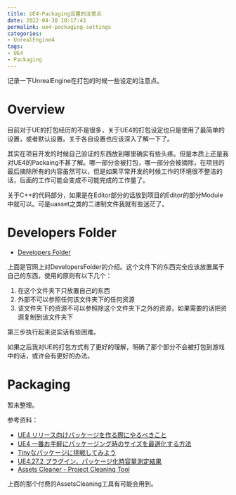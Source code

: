 ```yaml
---
title: UE4-Packaging设置的注意点
date: 2022-04-30 18:17:43
permalink: ue4-packaging-settings
categories:
- UnrealEngine4
tags:
- UE4
- Packaging
---
```


记录一下UnrealEngine在打包的时候一些设定的注意点。

<!--more-->
# Overview
目前对于UE的打包经历的不是很多，关于UE4的打包设定也只是使用了最简单的设置，或者默认设置。关于各自设置也应该深入了解一下了。

其实在项目开发的时候自己验证的东西放到哪里确实有些头疼。但是本质上还是我对UE4的Packaing不甚了解。哪一部分会被打包，哪一部分会被摘除，在项目的最后摘除所有的内容虽然可以，但是如果平常开发的时候工作的环境很不整洁的话，后面的工作可能会变成不可能完成的工作量了。

关于C++的代码部分，如果是在Editor部分的话放到项目的Editor的部分Module中就可以。可是uasset之类的二进制文件我就有些迷茫了。

# Developers Folder
- [Developers Folder](https://docs.unrealengine.com/4.27/en-US/Basics/ContentBrowser/UserGuide/DevelopersFolder/)

上面是官网上对DevelopersFolder的介绍。这个文件下的东西完全应该放置属于自己的东西，使用的原则有以下几个：
1. 在这个文件夹下只放置自己的东西
2. 外部不可以参照任何该文件夹下的任何资源
3. 该文件夹下的资源不可以参照除这个文件夹下之外的资源，如果需要的话把资源复制到该文件夹下

第三步执行起来说实话有些困难。

如果之后我对UE的打包方式有了更好的理解，明确了那个部分不会被打包到游戏中的话，或许会有更好的办法。

# Packaging
暂未整理。


参考资料：
- [UE4 リリース向けパッケージを作る際にやるべきこと](https://unrealengine.hatenablog.com/entry/2015/08/14/211733)
- [UE4 一番お手軽にパッケージング時のサイズを最適化する方法](https://unrealengine.hatenablog.com/entry/2015/10/13/220000)
- [Tinyなパッケージに挑戦してみよう](https://wakanya.hatenablog.com/entry/TinyPackage)
- [UE4.27.2 プラグイン、パッケージ化時容量測定結果](https://qiita.com/O_Y_G/items/b74f54205cfe4c6cf8f0)
- [Assets Cleaner - Project Cleaning Tool](https://www.unrealengine.com/marketplace/ja/product/assets-cleaner-project-cleaning-tool)

上面的那个付费的AssetsCleaning工具有可能会用到。
